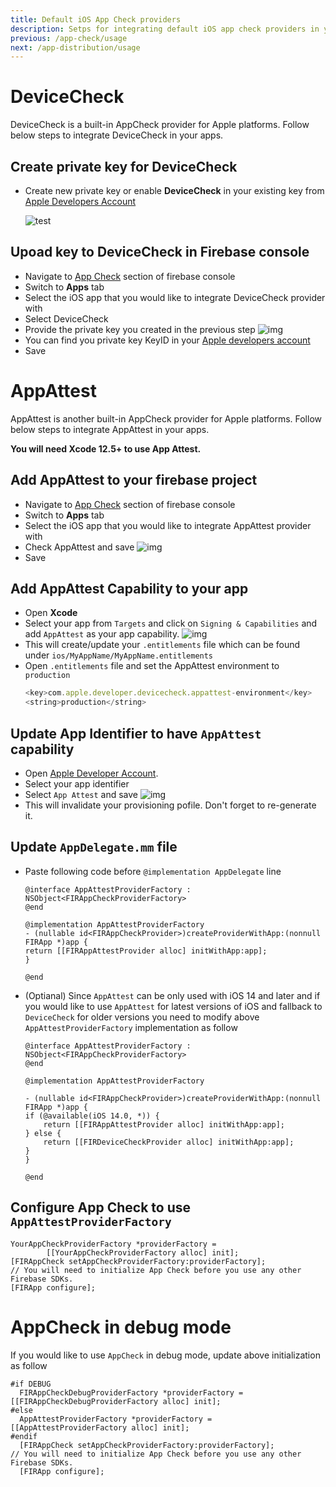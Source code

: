 ```yaml
---
title: Default iOS App Check providers
description: Setps for integrating default iOS app check providers in your app
previous: /app-check/usage
next: /app-distribution/usage
---
```


# DeviceCheck

DeviceCheck is a built-in AppCheck provider for Apple platforms. Follow below steps to integrate DeviceCheck in your apps.

## Create private key for DeviceCheck

- Create new private key or enable **DeviceCheck** in your existing key from [Apple Developers Account](https://developer.apple.com/account/resources/authkeys/add)

  ![test](https://i.imgur.com/kIDUt4r.png)

## Upoad key to DeviceCheck in Firebase console

- Navigate to [App Check](https://console.firebase.google.com/project/_/appcheck) section of firebase console
- Switch to **Apps** tab
- Select the iOS app that you would like to integrate DeviceCheck provider with
- Select DeviceCheck
- Provide the private key you created in the previous step
  ![img](https://i.imgur.com/2jg48Mg.png)
- You can find you private key KeyID in your [Apple developers account](https://developer.apple.com/account/resources/authkeys/review/)
- Save

# AppAttest

AppAttest is another built-in AppCheck provider for Apple platforms. Follow below steps to integrate AppAttest in your apps.

**You will need Xcode 12.5+ to use App Attest.**

## Add AppAttest to your firebase project

- Navigate to [App Check](https://console.firebase.google.com/project/_/appcheck) section of firebase console
- Switch to **Apps** tab
- Select the iOS app that you would like to integrate AppAttest provider with
- Check AppAttest and save
  ![img](https://i.imgur.com/kxZ0JyI.png)
- Save

## Add AppAttest Capability to your app

- Open **Xcode**
- Select your app from `Targets` and click on `Signing & Capabilities` and add `AppAttest` as your app capability.
  ![img](https://i.imgur.com/1HavXoq.png)
- This will create/update your `.entitlements` file which can be found under `ios/MyAppName/MyAppName.entitlements`
- Open `.entitlements` file and set the AppAttest environment to `production`
  ```js
  <key>com.apple.developer.devicecheck.appattest-environment</key>
  <string>production</string>
  ```

## Update App Identifier to have `AppAttest` capability

- Open [Apple Developer Account](https://developer.apple.com/account/resources/identifiers/bundleId/).
- Select your app identifier
- Select `App Attest` and save
  ![img](https://i.imgur.com/deA7oZe.png)
- This will invalidate your provisioning pofile. Don't forget to re-generate it.

## Update `AppDelegate.mm` file

- Paste following code before `@implementation AppDelegate` line

  ```objc
  @interface AppAttestProviderFactory : NSObject<FIRAppCheckProviderFactory>
  @end

  @implementation AppAttestProviderFactory
  - (nullable id<FIRAppCheckProvider>)createProviderWithApp:(nonnull FIRApp *)app {
  return [[FIRAppAttestProvider alloc] initWithApp:app];
  }

  @end
  ```

- (Optianal) Since `AppAttest` can be only used with iOS 14 and later and if you would like to use `AppAttest` for latest versions of iOS and fallback to `DeviceCheck` for older versions you need to modify above `AppAttestProviderFactory` implementation as follow

  ```objc
  @interface AppAttestProviderFactory : NSObject<FIRAppCheckProviderFactory>
  @end

  @implementation AppAttestProviderFactory

  - (nullable id<FIRAppCheckProvider>)createProviderWithApp:(nonnull FIRApp *)app {
  if (@available(iOS 14.0, *)) {
      return [[FIRAppAttestProvider alloc] initWithApp:app];
  } else {
      return [[FIRDeviceCheckProvider alloc] initWithApp:app];
  }
  }

  @end
  ```

## Configure App Check to use `AppAttestProviderFactory`

```objc
YourAppCheckProviderFactory *providerFactory =
        [[YourAppCheckProviderFactory alloc] init];
[FIRAppCheck setAppCheckProviderFactory:providerFactory];
// You will need to initialize App Check before you use any other Firebase SDKs.
[FIRApp configure];
```

# AppCheck in debug mode

If you would like to use `AppCheck` in debug mode, update above initialization as follow

```objc
#if DEBUG
  FIRAppCheckDebugProviderFactory *providerFactory = [[FIRAppCheckDebugProviderFactory alloc] init];
#else
  AppAttestProviderFactory *providerFactory = [[AppAttestProviderFactory alloc] init];
#endif
  [FIRAppCheck setAppCheckProviderFactory:providerFactory];
// You will need to initialize App Check before you use any other Firebase SDKs.
  [FIRApp configure];
```
